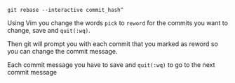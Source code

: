 ```shell script
git rebase --interactive commit_hash^
```
Using Vim you change the words `pick` to `reword` for the commits you want to change, save and `quit(:wq)`.

Then git will prompt you with each commit that you marked as reword so you can change the commit message.

Each commit message you have to save and `quit(:wq)` to go to the next commit message
